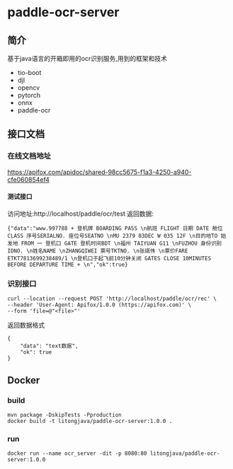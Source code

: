 # paddle-ocr-server


## 简介

基于java语言的开箱即用的ocr识别服务,用到的框架和技术
- tio-boot
- djl
- opencv
- pytorch
- onnx
- paddle-ocr

## 接口文档

### 在线文档地址
https://apifox.com/apidoc/shared-98cc5675-f1a3-4250-a940-cfe060854ef4
#### 测试接口
访问地址:http://localhost/paddle/ocr/test
返回数据:
```
{"data":"www.997788 + 登机牌 BOARDING PASS \n航班 FLIGHT 日期 DATE 舱位 CLASS 序号SERIALNO. 座位号SEATNO \nMU 2379 03DEC W 035 12F \n目的地TO 始发地 FROM 一 登机口 GATE 登机时间BDT \n福州 TAIYUAN G11 \nFUZHOU 身份识别IDNO. \n姓名NAME \nZHANGQIWEI 票号TKTNO. \n张祺伟 \n票价FARE ETKT7813699238489/1 \n登机口于起飞前10分钟关闭 GATES CLOSE 10MINUTES BEFORE DEPARTURE TIME + \n","ok":true}
```
### 识别接口
```
curl --location --request POST 'http://localhost/paddle/ocr/rec' \
--header 'User-Agent: Apifox/1.0.0 (https://apifox.com)' \
--form 'file=@"<file>"'
```
返回数据格式
```
{
    "data": "text数据",
    "ok": true
}
```
## Docker
### build
```
mvn package -DskipTests -Pproduction
docker build -t litongjava/paddle-ocr-server:1.0.0 .
```
### run
```
docker run --name ocr_server -dit -p 8080:80 litongjava/paddle-ocr-server:1.0.0
```
